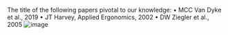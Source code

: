 The title of the following papers pivotal to our knowledge:
• MCC Van Dyke et al., 2019
• JT Harvey, Applied Ergonomics, 2002
• DW Ziegler et al., 2005
![image](https://github.com/AdrianRue/CS_Assignment/assets/90256983/15827523-e49b-4d5b-bd56-1051efa68a77)
